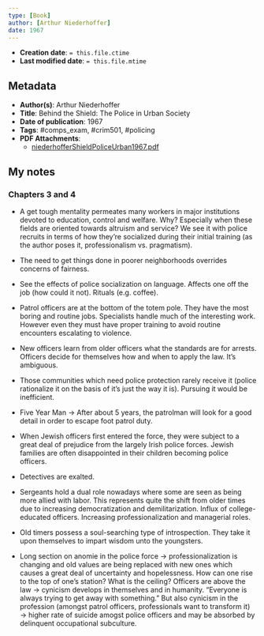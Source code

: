 ```yaml
---
type: [Book]
author: [Arthur Niederhoffer]
date: 1967
---
```


* **Creation date**: `= this.file.ctime`
* **Last modified date**: `= this.file.mtime`

## Metadata

* **Author(s)**: Arthur Niederhoffer
* **Title**: Behind the Shield: The Police in Urban Society
* **Date of publication**: 1967
* **Tags**: #comps_exam, #crim501, #policing
* **PDF Attachments**:
  * [niederhofferShieldPoliceUrban1967.pdf](zotero://open-pdf/library/items/8Y7TG5WT)

## My notes

### Chapters 3 and 4

* A get tough mentality permeates many workers in major institutions devoted to education, control and welfare. Why? Especially when these fields are oriented towards altruism and service? We see it with police recruits in terms of how they’re socialized during their initial training (as the author poses it, professionalism vs. pragmatism).
  
* The need to get things done in poorer neighborhoods overrides concerns of fairness.
  
* See the effects of police socialization on language. Affects one off the job (how could it not). Rituals (e.g. coffee).
  
* Patrol officers are at the bottom of the totem pole. They have the most boring and routine jobs. Specialists handle much of the interesting work. However even they must have proper training to avoid routine encounters escalating to violence.
  
* New officers learn from older officers what the standards are for arrests. Officers decide for themselves how and when to apply the law. It’s ambiguous.
  
* Those communities which need police protection rarely receive it (police rationalize it on the basis of it’s just the way it is). Pursuing it would be inefficient.
  
* Five Year Man → After about 5 years, the patrolman will look for a good detail in order to escape foot patrol duty.
  
* When Jewish officers first entered the force, they were subject to a great deal of prejudice from the largely Irish police forces. Jewish families are often disappointed in their children becoming police officers.
  
* Detectives are exalted.
  
* Sergeants hold a dual role nowadays where some are seen as being more allied with labor. This represents quite the shift from older times due to increasing democratization and demilitarization. Influx of college-educated officers. Increasing professionalization and managerial roles.
  
* Old timers possess a soul-searching type of introspection. They take it upon themselves to impart wisdom unto the youngsters.
  
* Long section on anomie in the police force → professionalization is changing and old values are being replaced with new ones which causes a great deal of uncertainty and hopelessness. How can one rise to the top of one’s station? What is the ceiling? Officers are above the law → cynicism develops in themselves and in humanity. “Everyone is always trying to get away with something.” But also cynicism in the profession (amongst patrol officers, professionals want to transform it) → higher rate of suicide amogst police officers and may be absorbed by delinquent occupational subculture.
